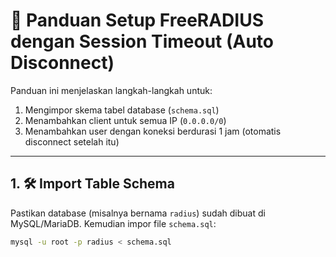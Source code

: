 # 📡 Panduan Setup FreeRADIUS dengan Session Timeout (Auto Disconnect)

Panduan ini menjelaskan langkah-langkah untuk:

1. Mengimpor skema tabel database (`schema.sql`)
2. Menambahkan client untuk semua IP (`0.0.0.0/0`)
3. Menambahkan user dengan koneksi berdurasi 1 jam (otomatis disconnect setelah itu)

---

## 1. 🛠 Import Table Schema

Pastikan database (misalnya bernama `radius`) sudah dibuat di MySQL/MariaDB. Kemudian impor file `schema.sql`:

```bash
mysql -u root -p radius < schema.sql
